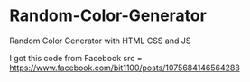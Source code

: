 # Random-Color-Generator
Random Color Generator with HTML CSS and JS

I got this code from Facebook
src = https://www.facebook.com/bit1100/posts/1075684146564288
